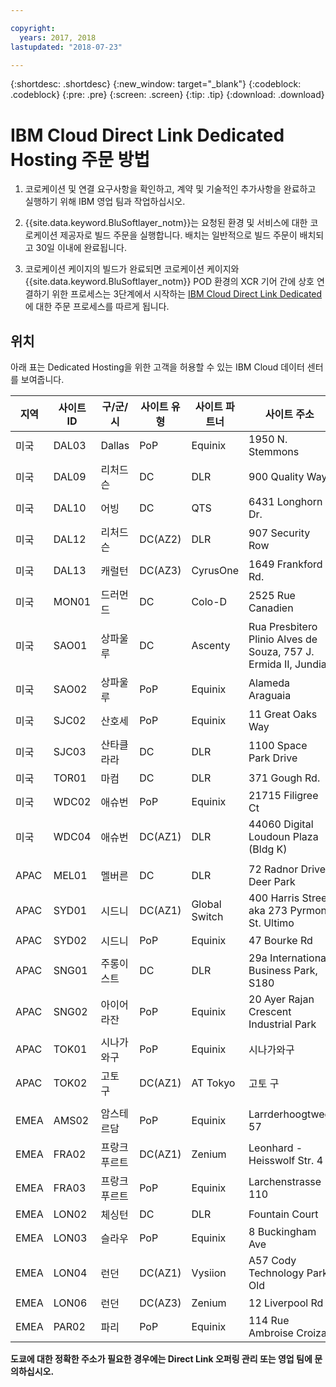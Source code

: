 ```yaml
---

copyright:
  years: 2017, 2018
lastupdated: "2018-07-23"

---
```


{:shortdesc: .shortdesc}
{:new_window: target="_blank"}
{:codeblock: .codeblock}
{:pre: .pre}
{:screen: .screen}
{:tip: .tip}
{:download: .download}

# IBM Cloud Direct Link Dedicated Hosting 주문 방법

1. 코로케이션 및 연결 요구사항을 확인하고, 계약 및 기술적인 추가사항을 완료하고 실행하기 위해 IBM 영업 팀과 작업하십시오.
2. {{site.data.keyword.BluSoftlayer_notm}}는 요청된 환경 및 서비스에 대한 코로케이션 제공자로 빌드 주문을 실행합니다. 배치는 일반적으로 빌드 주문이 배치되고 30일 이내에 완료됩니다.

3. 코로케이션 케이지의 빌드가 완료되면 코로케이션 케이지와 {{site.data.keyword.BluSoftlayer_notm}} POD 환경의 XCR 기어 간에 상호 연결하기 위한 프로세스는 3단계에서 시작하는 [IBM Cloud Direct Link Dedicated](order-nsp.html#how-to-order-ibm-cloud-direct-link-dedicated)에 대한 주문 프로세스를 따르게 됩니다.

## 위치

아래 표는 Dedicated Hosting을 위한 고객을 허용할 수 있는 IBM Cloud 데이터 센터를 보여줍니다.

|지역 | 사이트 ID |구/군/시 | 사이트 유형 | 사이트 파트너 | 사이트 주소 |
|-------|-------|-------|-------|-------|-------|
| 미국 | DAL03 |Dallas |	PoP |	 Equinix |	1950 N. Stemmons |
| 미국 | DAL09 | 리처드슨 | DC | DLR | 900 Quality Way |
| 미국 | DAL10 | 어빙 | DC | QTS | 6431 Longhorn Dr. |
| 미국 | DAL12 | 리처드슨 |	DC(AZ2) | DLR | 907 Security Row |
| 미국 | DAL13 | 캐럴턴 | DC(AZ3) | CyrusOne | 1649 Frankford Rd. |
| 미국 | MON01 | 드러먼드  | DC | Colo-D  | 2525 Rue Canadien |
| 미국 | SAO01 | 상파울루 | DC | Ascenty | Rua Presbitero Plinio Alves de Souza, 757 J. Ermida II, Jundial|
| 미국 | SAO02 | 상파울루 | PoP | Equinix | Alameda Araguaia |
| 미국 | SJC02 | 산호세 |	PoP |	 Equinix |	11 Great Oaks Way |
| 미국 | SJC03 | 산타클라라 |  DC | DLR | 1100 Space Park Drive |
| 미국 | TOR01 | 마컴 | DC | DLR | 371 Gough Rd. |
| 미국 | WDC02 | 애슈번 | PoP | Equinix | 21715 Filigree Ct |
| 미국 | WDC04 | 애슈번 | DC(AZ1) | DLR | 44060 Digital Loudoun Plaza (Bldg K) |
|  |  |  |  |  |  |
| APAC | MEL01 | 멜버른  |  DC |  DLR |  72 Radnor Drive, Deer Park |
| APAC |  SYD01 | 시드니 | DC(AZ1) | Global Switch  |  400 Harris Street aka 273 Pyrmont St. Ultimo |
| APAC |	 SYD02 |	  시드니 |	PoP |	 Equinix |	47 Bourke Rd |
| APAC |  SNG01 |  주롱이스트 |  DC | DLR |  29a International Business Park, S180 |
| APAC | SNG02 |	아이어 라잔	| PoP |	 Equinix |	20 Ayer Rajan Crescent Industrial Park |
| APAC | TOK01 |	시나가와구 | PoP | Equinix |	시나가와구 |
| APAC | TOK02  |  고토 구 | DC(AZ1) | AT Tokyo  |  고토 구 |
|  |  |  |  |  |  |
| EMEA | AMS02 |	암스테르담 |	PoP |	 Equinix |	Larrderhoogtweg 57 |
| EMEA | FRA02  | 프랑크푸르트 |  DC(AZ1) | Zenium   | Leonhard - Heisswolf Str. 4 |
| EMEA | FRA03 |	 프랑크푸르트 |	PoP |	 Equinix |	Larchenstrasse 110 |
| EMEA | LON02  | 체싱턴 | DC  | DLR  |  Fountain Court |
| EMEA | LON03 | 슬라우 |	PoP |	 Equinix |	8 Buckingham Ave |
| EMEA | LON04 |런던 |  DC(AZ1) |  Vysiion |  A57 Cody Technology Park Old |
| EMEA | LON06 |런던 |	 DC(AZ3) |	 Zenium |	12 Liverpool Rd |
| EMEA | PAR02 |파리 | PoP | Equinix |	114 Rue Ambroise Croizat |



**도쿄에 대한 정확한 주소가 필요한 경우에는 Direct Link 오퍼링 관리 또는 영업 팀에 문의하십시오.**
